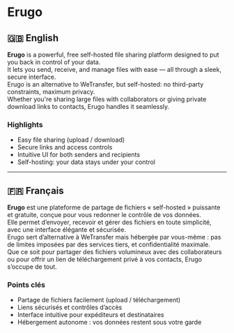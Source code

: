 # Erugo

## 🇬🇧 English

**Erugo** is a powerful, free self-hosted file sharing platform designed to put you back in control of your data.  
It lets you send, receive, and manage files with ease — all through a sleek, secure interface.  
Erugo is an alternative to WeTransfer, but self-hosted: no third-party constraints, maximum privacy.  
Whether you're sharing large files with collaborators or giving private download links to contacts, Erugo handles it seamlessly.

### Highlights
- Easy file sharing (upload / download)  
- Secure links and access controls  
- Intuitive UI for both senders and recipients  
- Self-hosting: your data stays under your control  

---

## 🇫🇷 Français

**Erugo** est une plateforme de partage de fichiers « self-hosted » puissante et gratuite, conçue pour vous redonner le contrôle de vos données.  
Elle permet d’envoyer, recevoir et gérer des fichiers en toute simplicité, avec une interface élégante et sécurisée.  
Erugo sert d’alternative à WeTransfer mais hébergée par vous-même : pas de limites imposées par des services tiers, et confidentialité maximale.  
Que ce soit pour partager des fichiers volumineux avec des collaborateurs ou pour offrir un lien de téléchargement privé à vos contacts, Erugo s’occupe de tout.

### Points clés
- Partage de fichiers facilement (upload / téléchargement)  
- Liens sécurisés et contrôles d’accès  
- Interface intuitive pour expéditeurs et destinataires  
- Hébergement autonome : vos données restent sous votre garde  